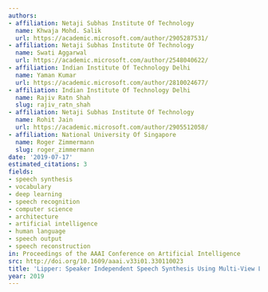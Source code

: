 ```yaml
---
authors:
- affiliation: Netaji Subhas Institute Of Technology
  name: Khwaja Mohd. Salik
  url: https://academic.microsoft.com/author/2905287531/
- affiliation: Netaji Subhas Institute Of Technology
  name: Swati Aggarwal
  url: https://academic.microsoft.com/author/2548040622/
- affiliation: Indian Institute Of Technology Delhi
  name: Yaman Kumar
  url: https://academic.microsoft.com/author/2810024677/
- affiliation: Indian Institute Of Technology Delhi
  name: Rajiv Ratn Shah
  slug: rajiv_ratn_shah
- affiliation: Netaji Subhas Institute Of Technology
  name: Rohit Jain
  url: https://academic.microsoft.com/author/2905512058/
- affiliation: National University Of Singapore
  name: Roger Zimmermann
  slug: roger_zimmermann
date: '2019-07-17'
estimated_citations: 3
fields:
- speech synthesis
- vocabulary
- deep learning
- speech recognition
- computer science
- architecture
- artificial intelligence
- human language
- speech output
- speech reconstruction
in: Proceedings of the AAAI Conference on Artificial Intelligence
src: http://doi.org/10.1609/aaai.v33i01.330110023
title: 'Lipper: Speaker Independent Speech Synthesis Using Multi-View Lipreading'
year: 2019
---
```

